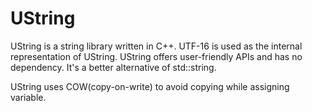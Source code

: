 
# UString

UString is a string library written in C++.
UTF-16 is used as the internal representation of UString.
UString offers user-friendly APIs and has no dependency.
It's a better alternative of std::string.

UString uses COW(copy-on-write) to avoid copying while assigning variable.
